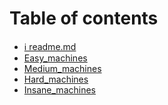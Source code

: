 # Table of contents

* [ℹ readme.md](README.md)
* [Easy\_machines](easy\_machines.md)
* [Medium\_machines](<README (1).md>)
* [Hard\_machines](hard\_machines.md)
* [Insane\_machines](insane\_machines.md)
